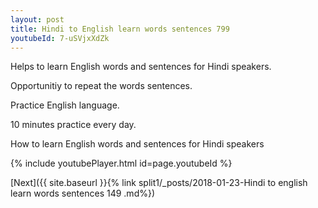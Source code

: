 ```yaml
---
layout: post
title: Hindi to English learn words sentences 799 
youtubeId: 7-uSVjxXdZk
---
```

 
 
Helps to learn English words and sentences for Hindi speakers.

Opportunitiy to repeat the words sentences. 

Practice English language. 
 
10 minutes practice every day. 
 
How to learn English words and sentences for Hindi speakers 
 
{% include youtubePlayer.html id=page.youtubeId %}
 
 
[Next]({{ site.baseurl }}{% link  split1/_posts/2018-01-23-Hindi to english learn words sentences 149 .md%})
 
